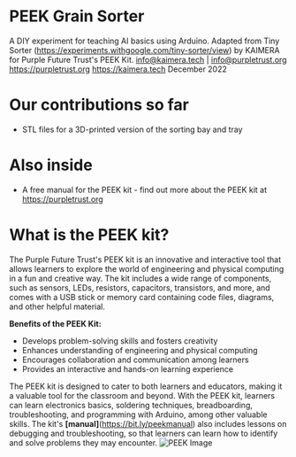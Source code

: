# PEEK Grain Sorter
 A DIY experiment for teaching AI basics using Arduino. Adapted from Tiny Sorter (https://experiments.withgoogle.com/tiny-sorter/view) by KAIMERA for Purple Future Trust's PEEK Kit. 
 info@kaimera.tech | info@purpletrust.org
 https://purpletrust.org
 https://kaimera.tech 
 December 2022
 
# Our contributions so far
- STL files for a 3D-printed version of the sorting bay and tray

# Also inside
- A free manual for the PEEK kit - find out more about the PEEK kit at https://purpletrust.org
# What is the PEEK kit?

The Purple Future Trust's PEEK kit is an innovative and interactive tool that allows learners to explore the world of engineering and physical computing in a fun and creative way. The kit includes a wide range of components, such as sensors, LEDs, resistors, capacitors, transistors, and more, and comes with a USB stick or memory card containing code files, diagrams, and other helpful material.

**Benefits of the PEEK Kit:**
- Develops problem-solving skills and fosters creativity
- Enhances understanding of engineering and physical computing
- Encourages collaboration and communication among learners
- Provides an interactive and hands-on learning experience

The PEEK kit is designed to cater to both learners and educators, making it a valuable tool for the classroom and beyond. With the PEEK kit, learners can learn electronics basics, soldering techniques, breadboarding, troubleshooting, and programming with Arduino, among other valuable skills. The kit's **[manual]**(https://bit.ly/peekmanual) also includes lessons on debugging and troubleshooting, so that learners can learn how to identify and solve problems they may encounter.
![PEEK Image](https://purpletrust.org/wp-content/uploads/2023/02/EKetW65XkAAFM_q-scaled-e1677516347370.jpeg)
